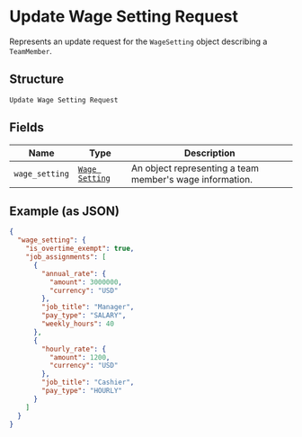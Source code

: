 
# Update Wage Setting Request

Represents an update request for the `WageSetting` object describing a `TeamMember`.

## Structure

`Update Wage Setting Request`

## Fields

| Name | Type | Description |
|  --- | --- | --- |
| `wage_setting` | [`Wage Setting`](/doc/models/wage-setting.md) | An object representing a team member's wage information. |

## Example (as JSON)

```json
{
  "wage_setting": {
    "is_overtime_exempt": true,
    "job_assignments": [
      {
        "annual_rate": {
          "amount": 3000000,
          "currency": "USD"
        },
        "job_title": "Manager",
        "pay_type": "SALARY",
        "weekly_hours": 40
      },
      {
        "hourly_rate": {
          "amount": 1200,
          "currency": "USD"
        },
        "job_title": "Cashier",
        "pay_type": "HOURLY"
      }
    ]
  }
}
```

